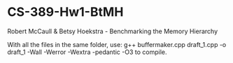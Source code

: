 # CS-389-Hw1-BtMH
Robert McCaull &amp; Betsy Hoekstra - Benchmarking the Memory Hierarchy

With all the files in the same folder, use:
	g++ buffermaker.cpp draft_1.cpp -o draft_1 -Wall -Werror -Wextra -pedantic -O3
to compile.  